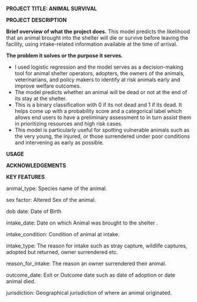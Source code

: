 **PROJECT TITLE:  ANIMAL SURVIVAL**

**PROJECT DESCRIPTION**

**Brief overview of what the project does.**
This model predicts the likelihood that an animal brought into the shelter will die or survive before leaving the facility, using intake-related information available at the time of arrival.

**The problem it solves or the purpose it serves.**
- I used logistic regression and the model serves as a decision-making tool for animal shelter operators, adopters, the owners of the animals, veterinarians, and policy makers to  identify at risk animals early and improve welfare outcomes. 
- The model predicts whether an animal will be dead or not at the end of its stay at the shelter.
- This is a binary classification with 0 if its not dead and 1 if its dead. It helps come up with a probability score and a categorical label which allows end users to have a preliminary assessment to in turn assist them in prioritizing resources and high risk cases.
- This model is particularly useful for spotting vulnerable animals such as the very young, the injured, or those surrendered under poor conditions and intervening as early as possible.

**USAGE**

**ACKNOWLEDGEMENTS**

**KEY FEATURES**


animal_type: Species name of the animal. 


sex factor: Altered Sex of the animal. 


dob date: Date of Birth 


intake_date: Date on which Animal was brought to the shelter . 


intake_condition: Condition of animal at intake. 


intake_type: The reason for intake such as stray capture, wildlife captures, adopted but returned, owner surrendered etc.


reason_for_intake: The reason an owner surrendered their animal. 


outcome_date: Exit or Outcome date such as date of adoption or date animal died.


jurisdiction: Geographical jurisdiction of where an animal originated.
